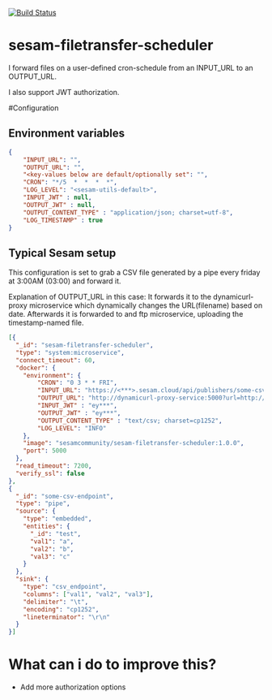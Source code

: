 [![Build Status](https://travis-ci.org/sesam-community/sesam-filetransfer-scheduler.svg?branch=master)](https://travis-ci.org/sesam-community/sesam-filetransfer-scheduler)

# sesam-filetransfer-scheduler
I forward files on a user-defined cron-schedule from an INPUT_URL to an OUTPUT_URL.

I also support JWT authorization.


#Configuration
## Environment variables
```json
{
    "INPUT_URL": "",
    "OUTPUT_URL": "",
    "<key-values below are default/optionally set": "",
    "CRON": "*/5  *  *  *  *",
    "LOG_LEVEL": "<sesam-utils-default>",
    "INPUT_JWT" : null,
    "OUTPUT_JWT" : null,
    "OUTPUT_CONTENT_TYPE" : "application/json; charset=utf-8",
    "LOG_TIMESTAMP" : true
}
```
## Typical Sesam setup
This configuration is set to grab a CSV file generated by a pipe every friday at 3:00AM (03:00) and forward it.

Explanation of OUTPUT_URL in this case:
It forwards it to the dynamicurl-proxy microservice which dynamically changes the URL(filename) based on date.  Afterwards it is forwarded to and ftp microservice, uploading the timestamp-named file.
```json
[{
  "_id": "sesam-filetransfer-scheduler",
  "type": "system:microservice",
  "connect_timeout": 60,
  "docker": {
    "environment": {
        "CRON": "0 3 * * FRI",
        "INPUT_URL": "https://<***>.sesam.cloud/api/publishers/some-csv-endpoint/csv",
        "OUTPUT_URL": "http://dynamicurl-proxy-service:5000?url=http://ftp:5000/somefolder/filename_[datestr].csv&datestr=datetime.datetime.now().strftime('%Y%m%d_%H%M%S')",
        "INPUT_JWT" : "ey***",
        "OUTPUT_JWT" : "ey***",
        "OUTPUT_CONTENT_TYPE" : "text/csv; charset=cp1252",
        "LOG_LEVEL": "INFO"
    },
    "image": "sesamcommunity/sesam-filetransfer-scheduler:1.0.0",
    "port": 5000
  },
  "read_timeout": 7200,
  "verify_ssl": false
},
{
  "_id": "some-csv-endpoint",
  "type": "pipe",
  "source": {
    "type": "embedded",
    "entities": {
      "_id": "test",
      "val1": "a",
      "val2": "b",
      "val3": "c"
    }
  },
  "sink": {
    "type": "csv_endpoint",
    "columns": ["val1", "val2", "val3"],
    "delimiter": "\t",
    "encoding": "cp1252",
    "lineterminator": "\r\n"
  }
}]
```

# What can i do to improve this?
* Add more authorization options